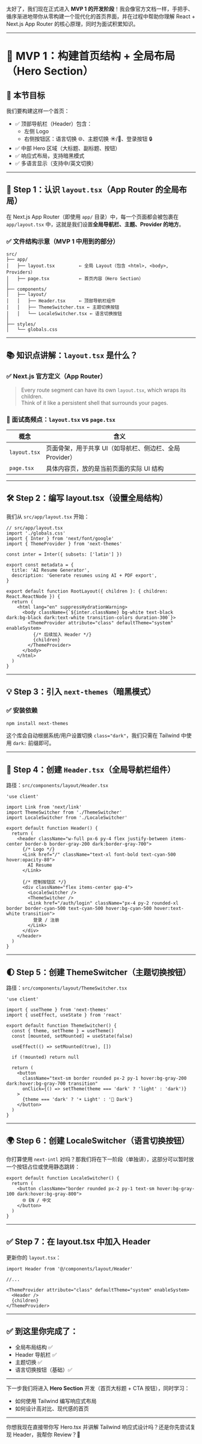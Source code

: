 太好了，我们现在正式进入 **MVP 1 的开发阶段**！我会像官方文档一样，手把手、循序渐进地带你从零构建一个现代化的首页界面，并在过程中帮助你理解 React + Next.js App Router 的核心原理，同时为面试积累知识。

---

# 🔧 MVP 1：构建首页结构 + 全局布局（Hero Section）

## 📌 本节目标

我们要构建这样一个首页：

- ✅ 顶部导航栏（Header）包含：
  - 左侧 Logo
  - 右侧按钮区：语言切换 🌐、主题切换 ☀️/🌙、登录按钮 🔒
- ✅ 中部 Hero 区域（大标题、副标题、按钮）
- ✅ 响应式布局，支持暗黑模式
- ✅ 多语言显示（支持中/英文切换）

---

## 🧠 Step 1：认识 `layout.tsx`（App Router 的全局布局）

在 Next.js App Router（即使用 `app/` 目录）中，每一个页面都会被包裹在 `app/layout.tsx` 中，这就是我们设置**全局导航栏、主题、Provider 的地方**。

### ✅ 文件结构示意（MVP 1 中用到的部分）

```
src/
├── app/
│   ├── layout.tsx         ← 全局 Layout（包含 <html>, <body>, Providers）
│   ├── page.tsx           ← 首页内容（Hero Section）
│
├── components/
│   ├── layout/
│   │   ├── Header.tsx     ← 顶部导航栏组件
│   │   ├── ThemeSwitcher.tsx ← 主题切换按钮
│   │   └── LocaleSwitcher.tsx ← 语言切换按钮
│
├── styles/
│   └── globals.css
```

---

## 📚 知识点讲解：`layout.tsx` 是什么？

### ✅ Next.js 官方定义（App Router）

> Every route segment can have its own `layout.tsx`, which wraps its children.  
> Think of it like a persistent shell that surrounds your pages.

### 📌 面试高频点：`layout.tsx` vs `page.tsx`

| 概念        | 含义 |
|-------------|------|
| `layout.tsx` | 页面骨架，用于共享 UI（如导航栏、侧边栏、全局 Provider） |
| `page.tsx`   | 具体内容页，放的是当前页面的实际 UI 结构 |

---

## 🛠 Step 2：编写 layout.tsx（设置全局结构）

我们从 `src/app/layout.tsx` 开始：

```tsx
// src/app/layout.tsx
import './globals.css'
import { Inter } from 'next/font/google'
import { ThemeProvider } from 'next-themes'

const inter = Inter({ subsets: ['latin'] })

export const metadata = {
  title: 'AI Resume Generator',
  description: 'Generate resumes using AI + PDF export',
}

export default function RootLayout({ children }: { children: React.ReactNode }) {
  return (
    <html lang="en" suppressHydrationWarning>
      <body className={`${inter.className} bg-white text-black dark:bg-black dark:text-white transition-colors duration-300`}>
        <ThemeProvider attribute="class" defaultTheme="system" enableSystem>
          {/* 后续加入 Header */}
          {children}
        </ThemeProvider>
      </body>
    </html>
  )
}
```

---

## 💡 Step 3：引入 `next-themes`（暗黑模式）

### ✅ 安装依赖

```bash
npm install next-themes
```

这个库会自动根据系统/用户设置切换 `class="dark"`，我们只需在 Tailwind 中使用 `dark:` 前缀即可。

---

## 🧱 Step 4：创建 `Header.tsx`（全局导航栏组件）

路径：`src/components/layout/Header.tsx`

```tsx
'use client'

import Link from 'next/link'
import ThemeSwitcher from './ThemeSwitcher'
import LocaleSwitcher from './LocaleSwitcher'

export default function Header() {
  return (
    <header className="w-full px-6 py-4 flex justify-between items-center border-b border-gray-200 dark:border-gray-700">
      {/* Logo */}
      <Link href="/" className="text-xl font-bold text-cyan-500 hover:opacity-80">
        AI Resume
      </Link>

      {/* 控制按钮区 */}
      <div className="flex items-center gap-4">
        <LocaleSwitcher />
        <ThemeSwitcher />
        <Link href="/auth/login" className="px-4 py-2 rounded-xl border border-cyan-500 text-cyan-500 hover:bg-cyan-500 hover:text-white transition">
          登录 / 注册
        </Link>
      </div>
    </header>
  )
}
```

---

## 🌓 Step 5：创建 ThemeSwitcher（主题切换按钮）

路径：`src/components/layout/ThemeSwitcher.tsx`

```tsx
'use client'

import { useTheme } from 'next-themes'
import { useEffect, useState } from 'react'

export default function ThemeSwitcher() {
  const { theme, setTheme } = useTheme()
  const [mounted, setMounted] = useState(false)

  useEffect(() => setMounted(true), [])

  if (!mounted) return null

  return (
    <button
      className="text-sm border rounded px-2 py-1 hover:bg-gray-200 dark:hover:bg-gray-700 transition"
      onClick={() => setTheme(theme === 'dark' ? 'light' : 'dark')}
    >
      {theme === 'dark' ? '☀️ Light' : '🌙 Dark'}
    </button>
  )
}
```

---

## 🌍 Step 6：创建 LocaleSwitcher（语言切换按钮）

你打算使用 `next-intl` 对吗？那我们将在下一阶段（单独讲），这部分可以暂时放一个按钮占位或使用静态跳转：

```tsx
export default function LocaleSwitcher() {
  return (
    <button className="border rounded px-2 py-1 text-sm hover:bg-gray-100 dark:hover:bg-gray-800">
      🌐 EN / 中文
    </button>
  )
}
```

---

## ✅ Step 7：在 layout.tsx 中加入 Header

更新你的 `layout.tsx`：

```tsx
import Header from '@/components/layout/Header'

//...

<ThemeProvider attribute="class" defaultTheme="system" enableSystem>
  <Header />
  {children}
</ThemeProvider>
```

---

## ✅ 到这里你完成了：

- 全局布局结构 ✅
- Header 导航栏 ✅
- 主题切换 ✅
- 语言切换按钮（基础）✅

---

下一步我们将进入 **Hero Section** 开发（首页大标题 + CTA 按钮），同时学习：
- 如何使用 Tailwind 编写响应式布局
- 如何设计高对比、现代感的首页

---

你想我现在直接带你写 Hero.tsx 并讲解 Tailwind 响应式设计吗？还是你先尝试复现 Header，我帮你 Review？🙂